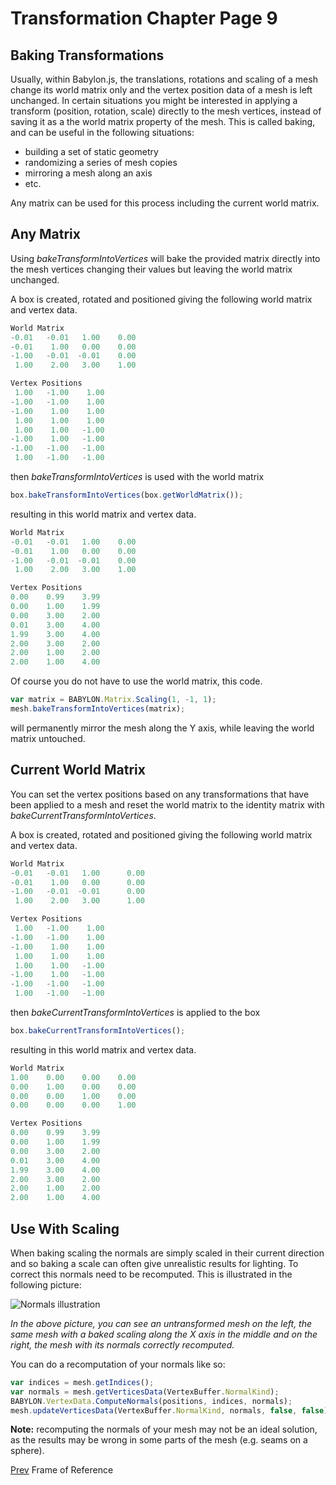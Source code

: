 # Transformation Chapter Page 9
## Baking Transformations

Usually, within Babylon.js, the translations, rotations and scaling of a mesh change its world matrix only and the vertex position data of a mesh is left unchanged. In certain situations you might be interested in applying a transform (position, rotation, scale) directly to the mesh vertices, instead of saving it as a the world matrix property of the mesh. This is called baking, and can be useful in the following situations:

- building a set of static geometry
- randomizing a series of mesh copies
- mirroring a mesh along an axis
- etc.

Any matrix can be used for this process including the current world matrix.

## Any Matrix

Using _bakeTransformIntoVertices_  will bake the provided matrix directly into the mesh vertices changing their values but leaving the world matrix unchanged.

A box is created, rotated and positioned giving the following world matrix and vertex data.
```javascript
World Matrix
-0.01	-0.01	1.00    0.00
-0.01	 1.00	0.00    0.00
-1.00	-0.01  -0.01    0.00
 1.00	 2.00	3.00    1.00

Vertex Positions    		
 1.00	-1.00	 1.00	
-1.00	-1.00	 1.00	
-1.00	 1.00	 1.00	
 1.00	 1.00	 1.00	
 1.00	 1.00	-1.00	
-1.00	 1.00	-1.00	
-1.00	-1.00	-1.00	
 1.00	-1.00	-1.00	
```

then _bakeTransformIntoVertices_ is used with the world matrix

```javascript
box.bakeTransformIntoVertices(box.getWorldMatrix());
```
resulting in this world matrix and vertex data.
```javascript
World Matrix		
-0.01	-0.01	1.00    0.00
-0.01	 1.00	0.00    0.00
-1.00	-0.01  -0.01    0.00
 1.00	 2.00	3.00    1.00

Vertex Positions 			
0.00	0.99	3.99	
0.00	1.00	1.99	
0.00	3.00	2.00	
0.01	3.00	4.00	
1.99	3.00	4.00	
2.00	3.00	2.00	
2.00	1.00	2.00	
2.00	1.00	4.00	
```

Of course you do not have to use the world matrix, this code.

```javascript
var matrix = BABYLON.Matrix.Scaling(1, -1, 1);
mesh.bakeTransformIntoVertices(matrix);
```
will permanently mirror the mesh along the Y axis, while leaving the world matrix untouched.

## Current World Matrix

You can set the vertex positions based on any transformations that have been applied to a mesh and reset the world matrix to the identity matrix with _bakeCurrentTransformIntoVertices_. 

A box is created, rotated and positioned giving the following world matrix and vertex data.

```javascript
World Matrix
-0.01	-0.01	1.00      0.00
-0.01	 1.00	0.00      0.00
-1.00	-0.01  -0.01      0.00
 1.00	 2.00	3.00      1.00

Vertex Positions 			
 1.00	-1.00	 1.00	
-1.00	-1.00	 1.00	
-1.00	 1.00	 1.00	
 1.00	 1.00	 1.00	
 1.00	 1.00	-1.00	
-1.00	 1.00	-1.00	
-1.00	-1.00	-1.00	
 1.00	-1.00	-1.00	
```
then _bakeCurrentTransformIntoVertices_ is applied to the box

```javascript
box.bakeCurrentTransformIntoVertices();
```
resulting in this world matrix and vertex data.
```javascript
World Matrix		
1.00	0.00	0.00	0.00
0.00	1.00	0.00	0.00
0.00	0.00	1.00	0.00
0.00	0.00	0.00	1.00

Vertex Positions 			
0.00	0.99	3.99	
0.00	1.00	1.99	
0.00	3.00	2.00	
0.01	3.00	4.00	
1.99	3.00	4.00	
2.00	3.00	2.00	
2.00	1.00	2.00	
2.00	1.00	4.00	
```

## Use With Scaling

When baking scaling the normals are simply scaled in their current direction and so baking a scale can often give unrealistic results for lighting. To correct this normals need to be recomputed. This is illustrated in the following picture: 

![Normals illustration](/img/resources/baking-transforms/normals.png) 

_In the above picture, you can see an untransformed mesh on the left, the same mesh with a baked scaling along the X axis in the middle and on the right, the mesh with its normals correctly recomputed._


You can do a recomputation of your normals like so:

```javascript
var indices = mesh.getIndices();
var normals = mesh.getVerticesData(VertexBuffer.NormalKind);
BABYLON.VertexData.ComputeNormals(positions, indices, normals);
mesh.updateVerticesData(VertexBuffer.NormalKind, normals, false, false);
```

**Note:**  recomputing the normals of your mesh may not be an ideal solution, as the results may be wrong in some parts of the mesh (e.g. seams on a sphere).

[Prev](/resources/frame_of_reference) Frame of Reference
